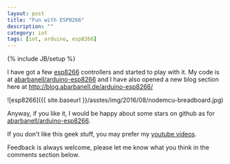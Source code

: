 ```yaml
---
layout: post
title: "Fun with ESP8266"
description: ""
category: iot
tags: [iot, arduino, esp8266]
---
```

{% include JB/setup %}

I have got a few [esp8266](https://espressif.com/en/products/hardware/esp8266ex/overview)
controllers and started to play with it. My code is at 
[abarbanell/arduino-esp8266](https://github.com/abarbanell/arduino-esp8266) and I have also 
opened a new blog section here at 
http://blog.abarbanell.de/arduino-esp8266/

![esp8266]({{ site.baseurl }}/asstes/img/2016/08/nodemcu-breadboard.jpg)

Anyway, if you like it, I would be happy about some stars on github
as for [abarbanell/arduino-esp8266](https://github.com/abarbanell/arduino-esp8266).

If you don't like this geek stuff, you may prefer my
[youtube videos](https://www.youtube.com/playlist?list=PLyu5cHg7bWPjyymUCRJcpN_-fyoZzvlWh).

Feedback is always welcome, please let me know what you think in
the comments section below.


